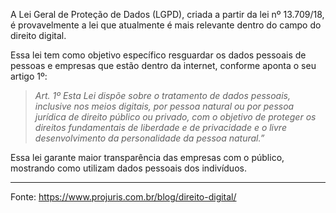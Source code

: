 A Lei Geral de Proteção de Dados (LGPD), criada a partir da lei nº 13.709/18, é provavelmente a lei que atualmente é mais relevante dentro do campo do direito digital.

Essa lei tem como objetivo específico resguardar os dados pessoais de pessoas e empresas que estão dentro da internet, conforme aponta o seu artigo 1º:

> _Art. 1º Esta Lei dispõe sobre o tratamento de dados pessoais, inclusive nos meios digitais, por pessoa natural ou por pessoa jurídica de direito público ou privado, com o objetivo de proteger os direitos fundamentais de liberdade e de privacidade e o livre desenvolvimento da personalidade da pessoa natural.”_

Essa lei garante maior transparência das empresas com o público, mostrando como utilizam dados pessoais dos indivíduos.

___

Fonte: https://www.projuris.com.br/blog/direito-digital/